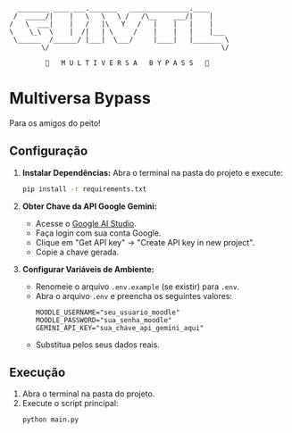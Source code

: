 ```ascii
  ________ ____ ___._______   _______________.____     
 /  _____/|    |   \   \   \ /   /\__    ___/|    |    
/   \  ___|    |   /   |\   Y   /   |    |   |    |    
\    \_\  \    |  /|   | \     /    |    |   |    |___ 
 \______  /______/ |___|  \___/     |____|   |_______ \
        \/                                           \/

         🖕   M U L T I V E R S A   B Y P A S S   🖕
```

# Multiversa Bypass

Para os amigos do peito!

## Configuração

1.  **Instalar Dependências:**
    Abra o terminal na pasta do projeto e execute:
    ```bash
    pip install -r requirements.txt
    ```

2.  **Obter Chave da API Google Gemini:**
    *   Acesse o [Google AI Studio](https://aistudio.google.com/).
    *   Faça login com sua conta Google.
    *   Clique em "Get API key" -> "Create API key in new project".
    *   Copie a chave gerada.

3.  **Configurar Variáveis de Ambiente:**
    *   Renomeie o arquivo `.env.example` (se existir) para `.env`.
    *   Abra o arquivo `.env` e preencha os seguintes valores:
        ```dotenv
        MOODLE_USERNAME="seu_usuario_moodle"
        MOODLE_PASSWORD="sua_senha_moodle"
        GEMINI_API_KEY="sua_chave_api_gemini_aqui"
        ```
    *   Substitua pelos seus dados reais.

## Execução

1.  Abra o terminal na pasta do projeto.
2.  Execute o script principal:
    ```bash
    python main.py
    ```


